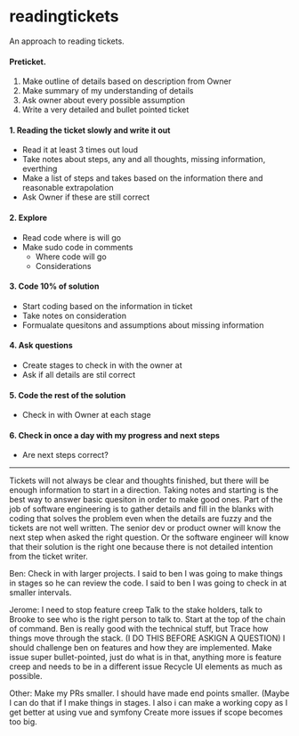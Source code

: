 # readingtickets
An approach to reading tickets.

#### Preticket.
1. Make outline of details based on description from Owner
2. Make summary of my understanding of details 
3. Ask owner about every possible assumption
4. Write a very detailed and bullet pointed ticket 

#### 1. Reading the ticket slowly and write it out 
- Read it at least 3 times out loud 
- Take notes about steps, any  and all thoughts, missing information, everthing 
- Make a list of steps and takes based on the information there and reasonable extrapolation 
- Ask Owner if these are still correct

#### 2. Explore
- Read code where is will go
- Make sudo code in comments 
  - Where code will go 
  - Considerations 

#### 3. Code 10% of solution
- Start coding based on the information in ticket
- Take notes on consideration 
- Formualate quesitons and assumptions about missing information 

#### 4. Ask questions 
- Create stages to check in with the owner at 
- Ask if all details are stil correct

#### 5. Code the rest of the solution 
- Check in with Owner at each stage

#### 6. Check in once a day with my progress and next steps 
- Are next steps correct?


----------------------------------------------
Tickets will not always be clear and thoughts finished, but there will  be enough information  to start in a  direction. Taking notes and starting is  the best way to answer  basic quesiton  in order  to  make good ones. 
Part of the job of software engineering is to gather details and fill in the blanks with coding that solves the problem even when the details are fuzzy and the tickets are not well written. The senior dev or product owner will know the next step when asked the right question. Or  the software engineer will  know that their solution  is the right one because there is not detailed intention from the ticket writer. 

Ben:
Check in with larger projects. 
I said to ben I was going to make things in stages so he can review the code. 
I said to ben I was going to check in at smaller intervals.

Jerome:
I need to stop feature creep 
Talk to the stake holders, talk to Brooke to see who is the right person to talk to. Start at the top of the chain of command. 
Ben is really good with the technical stuff, but
Trace how things move through the stack. (I DO THIS BEFORE ASKIGN A QUESTION) 
I should challenge ben on features and how they are implemented.
Make issue super bullet-pointed, just do what is in that, anything more is feature creep and needs to be in a different issue 
Recycle UI elements as much as possible. 

Other:
Make my PRs smaller. I should have made end points smaller. (Maybe I can do that if I make things in stages. I also i can make a working copy as I get better at using vue and symfony
Create more issues if scope becomes too big. 

